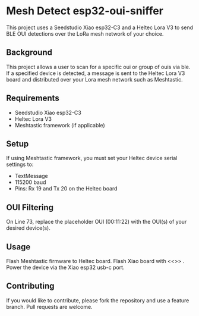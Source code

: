 # Mesh Detect esp32-oui-sniffer

This project uses a Seedstudio Xiao esp32-C3 and a Heltec Lora V3 to send BLE OUI detections over the LoRa mesh network of your choice.

## Background

This project allows a user to scan for a specific oui or group of ouis via ble. If a specified device is detected, a message is sent to the Heltec Lora V3 board and distributed over your Lora mesh network such as Meshtastic. 

## Requirements

- Seedstudio Xiao esp32-C3
- Heltec Lora V3
- Meshtastic framework (if applicable)

## Setup

If using Meshtastic framework, you must set your Heltec device serial settings to:
- TextMessage
- 115200 baud
- Pins: Rx 19 and Tx 20 on the Heltec board

## OUI Filtering

On Line 73, replace the placeholder OUI (00:11:22) with the OUI(s) of your desired device(s). 

## Usage

Flash Meshtastic firmware to Heltec board. Flash Xiao board with <<>> . Power the device via the Xiao esp32 usb-c port. 

## Contributing

If you would like to contribute, please fork the repository and use a feature branch. Pull requests are welcome.

